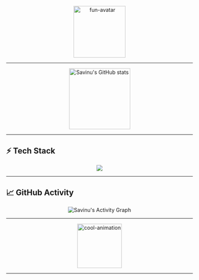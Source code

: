 <!-- Animated Fun Avatar -->
<p align="center">
  <img src="https://media.giphy.com/media/13HgwGsXF0aiGY/giphy.gif" alt="fun-avatar" width="140"/>
</p>

---

<div align="center">
  <img src="https://github-readme-stats.vercel.app/api?username=SaviNimz&show_icons=true&theme=tokyonight&hide_border=true" alt="Savinu's GitHub stats" height="165"/>
<!--   <img src="https://github-readme-streak-stats.herokuapp.com/?user=SaviNimz&theme=tokyonight&hide_border=true" alt="Savinu's GitHub streak"/> -->
</div>

---

## ⚡ Tech Stack

<div align="center">
  <img src="https://skillicons.dev/icons?i=python,cpp,js,java,react,nextjs,fastapi,flask,aws,docker,git,tensorflow,pytorch,mongodb,redis,postgres,firebase,githubactions" />
</div>

---

## 📈 GitHub Activity

<p align="center">
  <img src="https://github-readme-activity-graph.vercel.app/graph?username=SaviNimz&theme=tokyo-night&hide_border=true" alt="Savinu's Activity Graph"/>
</p>

---


<p align="center">
  <img src="https://media.giphy.com/media/3o7aD2saalBwwftBIY/giphy.gif" width="120" alt="cool-animation"/>
</p>

---

<!--

-->
